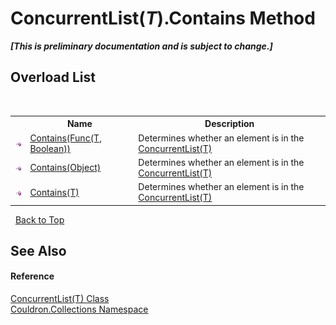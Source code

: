 # ConcurrentList(*T*).Contains Method 
 _**\[This is preliminary documentation and is subject to change.\]**_


## Overload List
&nbsp;<table><tr><th></th><th>Name</th><th>Description</th></tr><tr><td>![Public method](media/pubmethod.gif "Public method")</td><td><a href="M_Couldron_Collections_ConcurrentList_1_Contains">Contains(Func(T, Boolean))</a></td><td>
Determines whether an element is in the <a href="T_Couldron_Collections_ConcurrentList_1">ConcurrentList(T)</a></td></tr><tr><td>![Public method](media/pubmethod.gif "Public method")</td><td><a href="M_Couldron_Collections_ConcurrentList_1_Contains_1">Contains(Object)</a></td><td>
Determines whether an element is in the <a href="T_Couldron_Collections_ConcurrentList_1">ConcurrentList(T)</a></td></tr><tr><td>![Public method](media/pubmethod.gif "Public method")</td><td><a href="M_Couldron_Collections_ConcurrentList_1_Contains_2">Contains(T)</a></td><td>
Determines whether an element is in the <a href="T_Couldron_Collections_ConcurrentList_1">ConcurrentList(T)</a></td></tr></table>&nbsp;
<a href="#concurrentlist(*t*).contains-method">Back to Top</a>

## See Also


#### Reference
<a href="T_Couldron_Collections_ConcurrentList_1">ConcurrentList(T) Class</a><br /><a href="N_Couldron_Collections">Couldron.Collections Namespace</a><br />